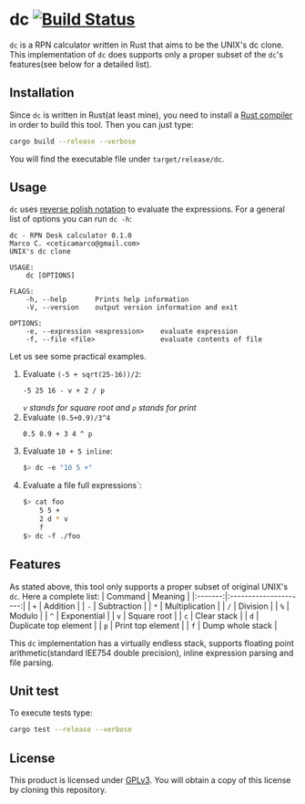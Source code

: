 # dc [![Build Status](https://www.travis-ci.com/ice-bit/dc.svg?branch=main)](https://www.travis-ci.com/ice-bit/dc)
`dc` is a RPN calculator written in Rust that aims to be the UNIX's dc clone. This implementation of `dc`
does supports only a proper subset of the `dc`'s features(see below for a detailed list).  

## Installation
Since `dc` is written in Rust(at least mine), you need to install a 
[Rust compiler](https://www.rust-lang.org/) in order to build this tool.
Then you can just type:

```bash
cargo build --release --verbose
```
You will find the executable file under `target/release/dc`.

## Usage
`dc` uses [reverse polish notation](https://en.wikipedia.org/wiki/Reverse_Polish_notation) to evaluate the expressions. For a general
list of options you can run `dc -h`:

```
dc - RPN Desk calculator 0.1.0
Marco C. <ceticamarco@gmail.com>
UNIX's dc clone

USAGE:
    dc [OPTIONS]

FLAGS:
    -h, --help       Prints help information
    -V, --version    output version information and exit

OPTIONS:
    -e, --expression <expression>    evaluate expression
    -f, --file <file>                evaluate contents of file
```

Let us see some practical examples.  

1. Evaluate `(-5 + sqrt(25-16))/2`:
    ```
    -5 25 16 - v + 2 / p
    ```
    _`v` stands for square root and `p` stands for print_
2. Evaluate `(0.5+0.9)/3^4`
    ```
    0.5 0.9 + 3 4 ^ p
    ```
3. Evaluate `10 + 5 inline`:
    ```bash
    $> dc -e "10 5 +"
    ```
4. Evaluate a file full expressions`:
    ```bash
    $> cat foo
        5 5 + 
        2 d * v 
        f
    $> dc -f ./foo
    ```

## Features
As stated above, this tool only supports a proper subset of 
original UNIX's `dc`. Here a complete list:
| Command |        Meaning        |
|:-------:|:---------------------:|
|   `+`   |        Addition       |
|   `-`   |      Subtraction      |
|   `*`   |     Multiplication    |
|   `/`   |        Division       |
|   `%`   |         Modulo        |
|   `^`   |      Exponential      |
|   `v`   |      Square root      |
|   `c`   |      Clear stack      |
|   `d`   | Duplicate top element |
|   `p`   |   Print top element   |
|   `f`   |    Dump whole stack   |

This `dc` implementation has a virtually endless stack, supports 
floating point arithmetic(standard IEE754 double precision),
inline expression parsing and file parsing.

## Unit test
To execute tests type:
```bash
cargo test --release --verbose
```


## License
This product is licensed under 
[GPLv3](https://choosealicense.com/licenses/gpl-3.0/). You will obtain a copy 
of this license by cloning this repository.